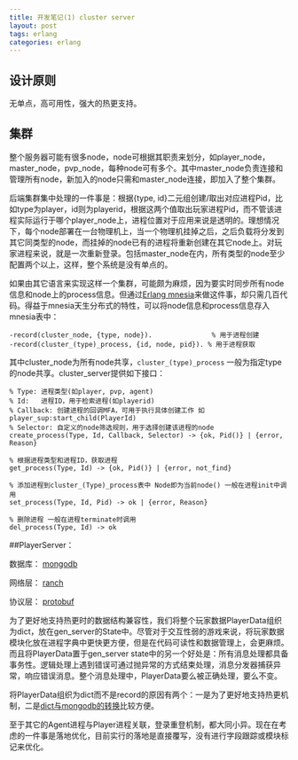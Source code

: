 ```yaml
---
title: 开发笔记(1) cluster server
layout: post
tags: erlang
categories: erlang
---
```


## 设计原则

无单点，高可用性，强大的热更支持。

## 集群

整个服务器可能有很多node，node可根据其职责来划分，如player_node，master_node，pvp_node，每种node可有多个。其中master_node负责连接和管理所有node，新加入的node只需和master_node连接，即加入了整个集群。

<!--more-->

后端集群集中处理的一件事是：根据{type, id}二元组创建/取出对应进程Pid，比如type为player，id则为playerid，根据这两个值取出玩家进程Pid，而不管该进程实际运行于哪个player_node上，进程位置对于应用来说是透明的。理想情况下，每个node部署在一台物理机上，当一个物理机挂掉之后，之后负载将分发到其它同类型的node，而挂掉的node已有的进程将重新创建在其它node上。对玩家进程来说，就是一次重新登录。包括master_node在内，所有类型的node至少配置两个以上，这样，整个系统是没有单点的。

如果由其它语言来实现这样一个集群，可能颇为麻烦，因为要实时同步所有node信息和node上的process信息。但通过[Erlang mnesia][mnesia]来做这件事，却只需几百代码。得益于mnesia天生分布式的特性，可以将node信息和process信息存入mnesia表中：

	-record(cluster_node, {type, node}).		       % 用于进程创建
	-record(cluster_(type)_process, {id, node, pid}). % 用于进程获取

其中cluster_node为所有node共享，`cluster_(type)_process` 一般为指定type的node共享。cluster_server提供如下接口：

```
% Type: 进程类型(如player, pvp, agent)
% Id:	进程ID，用于检索进程(如playerid)
% Callback: 创建进程的回调MFA，可用于执行具体创建工作 如 player_sup:start_child(PlayerId)
% Selector: 自定义的node筛选规则，用于选择创建该进程的node
create_process(Type, Id, Callback, Selector) -> {ok, Pid()} | {error, Reason}

% 根据进程类型和进程ID，获取进程
get_process(Type, Id) -> {ok, Pid()} | {error, not_find}

% 添加进程到cluster_(Type)_process表中 Node即为当前node() 一般在进程init中调用
set_process(Type, Id, Pid) -> ok | {error, Reason}

% 删除进程 一般在进程terminate时调用
del_process(Type, Id) -> ok
```


##PlayerServer：

数据库： [mongodb][]

网络层： [ranch][]

协议层： [protobuf][]

为了更好地支持热更时的数据结构兼容性，我们将整个玩家数据PlayerData组织为dict，放在gen_server的State中。尽管对于交互性弱的游戏来说，将玩家数据模块化放在进程字典中更快更方便，但是在代码可读性和数据管理上，会更麻烦。而且将PlayerData置于gen_server state中的另一个好处是：所有消息处理都具备事务性。逻辑处理上遇到错误可通过抛异常的方式结束处理，消息分发器捕获异常，响应错误消息。整个消息处理中，PlayerData要么被正确处理，要么不变。

将PlayerData组织为dict而不是record的原因有两个：一是为了更好地支持热更机制，二是[dict与mongodb的转换][dict_mongodb]比较方便。

至于其它的Agent进程与Player进程关联，登录重登机制，都大同小异。现在在考虑的一件事是落地优化，目前实行的落地是直接覆写，没有进行字段跟踪或模块标记来优化。



[mnesia]: http://wudaijun.com/2015/04/erlang-mnesia/
[mongodb]: https://github.com/comtihon/mongodb-erlang
[ranch]: https://github.com/ninenines/ranch
[protobuf]: https://github.com/basho/erlang_protobuffs
[dict_mongodb]: http://wudaijun.com/2015/07/erlang-mongodb/
